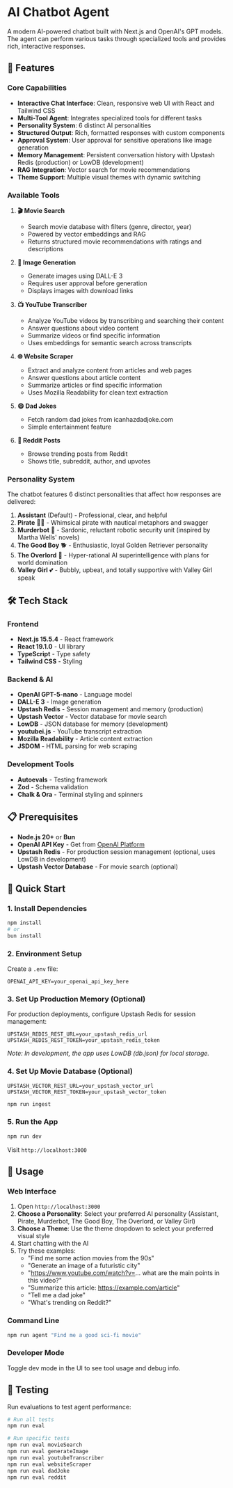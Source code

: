 # AI Chatbot Agent

A modern AI-powered chatbot built with Next.js and OpenAI's GPT models. The agent can perform various tasks through specialized tools and provides rich, interactive responses.

## 🚀 Features

### Core Capabilities
- **Interactive Chat Interface**: Clean, responsive web UI with React and Tailwind CSS
- **Multi-Tool Agent**: Integrates specialized tools for different tasks
- **Personality System**: 6 distinct AI personalities
- **Structured Output**: Rich, formatted responses with custom components
- **Approval System**: User approval for sensitive operations like image generation
- **Memory Management**: Persistent conversation history with Upstash Redis (production) or LowDB (development)
- **RAG Integration**: Vector search for movie recommendations
- **Theme Support**: Multiple visual themes with dynamic switching

### Available Tools

1. **🎬 Movie Search**
   - Search movie database with filters (genre, director, year)
   - Powered by vector embeddings and RAG
   - Returns structured movie recommendations with ratings and descriptions

2. **🎨 Image Generation**
   - Generate images using DALL-E 3
   - Requires user approval before generation
   - Displays images with download links

3. **📺 YouTube Transcriber**
   - Analyze YouTube videos by transcribing and searching their content
   - Answer questions about video content
   - Summarize videos or find specific information
   - Uses embeddings for semantic search across transcripts

4. **🌐 Website Scraper**
   - Extract and analyze content from articles and web pages
   - Answer questions about article content
   - Summarize articles or find specific information
   - Uses Mozilla Readability for clean text extraction

5. **😄 Dad Jokes**
   - Fetch random dad jokes from icanhazdadjoke.com
   - Simple entertainment feature

6. **🔗 Reddit Posts**
   - Browse trending posts from Reddit
   - Shows title, subreddit, author, and upvotes

### Personality System

The chatbot features 6 distinct personalities that affect how responses are delivered:

1. **Assistant** (Default) - Professional, clear, and helpful
2. **Pirate** 🏴‍☠️ - Whimsical pirate with nautical metaphors and swagger
3. **Murderbot** 🤖 - Sardonic, reluctant robotic security unit (inspired by Martha Wells' novels)
4. **The Good Boy** 🐕 - Enthusiastic, loyal Golden Retriever personality
5. **The Overlord** 👑 - Hyper-rational AI superintelligence with plans for world domination
6. **Valley Girl** 💕 - Bubbly, upbeat, and totally supportive with Valley Girl speak

## 🛠️ Tech Stack

### Frontend
- **Next.js 15.5.4** - React framework
- **React 19.1.0** - UI library
- **TypeScript** - Type safety
- **Tailwind CSS** - Styling

### Backend & AI
- **OpenAI GPT-5-nano** - Language model
- **DALL-E 3** - Image generation
- **Upstash Redis** - Session management and memory (production)
- **Upstash Vector** - Vector database for movie search
- **LowDB** - JSON database for memory (development)
- **youtubei.js** - YouTube transcript extraction
- **Mozilla Readability** - Article content extraction
- **JSDOM** - HTML parsing for web scraping

### Development Tools
- **Autoevals** - Testing framework
- **Zod** - Schema validation
- **Chalk & Ora** - Terminal styling and spinners

## 📋 Prerequisites

- **Node.js 20+** or **Bun**
- **OpenAI API Key** - Get from [OpenAI Platform](https://platform.openai.com/settings/organization/api-keys)
- **Upstash Redis** - For production session management (optional, uses LowDB in development)
- **Upstash Vector Database** - For movie search (optional)

## 🚀 Quick Start

### 1. Install Dependencies

```bash
npm install
# or
bun install
```

### 2. Environment Setup

Create a `.env` file:

```env
OPENAI_API_KEY=your_openai_api_key_here
```

### 3. Set Up Production Memory (Optional)

For production deployments, configure Upstash Redis for session management:

```env
UPSTASH_REDIS_REST_URL=your_upstash_redis_url
UPSTASH_REDIS_REST_TOKEN=your_upstash_redis_token
```

*Note: In development, the app uses LowDB (db.json) for local storage.*

### 4. Set Up Movie Database (Optional)

```env
UPSTASH_VECTOR_REST_URL=your_upstash_vector_url
UPSTASH_VECTOR_REST_TOKEN=your_upstash_vector_token
```

```bash
npm run ingest
```

### 5. Run the App

```bash
npm run dev
```

Visit `http://localhost:3000`

## 🎯 Usage

### Web Interface

1. Open `http://localhost:3000`
2. **Choose a Personality**: Select your preferred AI personality (Assistant, Pirate, Murderbot, The Good Boy, The Overlord, or Valley Girl)
3. **Choose a Theme**: Use the theme dropdown to select your preferred visual style
4. Start chatting with the AI
5. Try these examples:
   - "Find me some action movies from the 90s"
   - "Generate an image of a futuristic city"
   - "https://www.youtube.com/watch?v=... what are the main points in this video?"
   - "Summarize this article: https://example.com/article"
   - "Tell me a dad joke"
   - "What's trending on Reddit?"

### Command Line

```bash
npm run agent "Find me a good sci-fi movie"
```

### Developer Mode

Toggle dev mode in the UI to see tool usage and debug info.

## 🧪 Testing

Run evaluations to test agent performance:

```bash
# Run all tests
npm run eval

# Run specific tests
npm run eval movieSearch
npm run eval generateImage
npm run eval youtubeTranscriber
npm run eval websiteScraper
npm run eval dadJoke
npm run eval reddit
```
